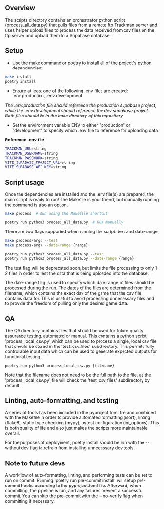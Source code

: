 ## Overview

The scripts directory contains an orchestrator python script (process_all_data.py) that pulls files from a remote ftp Trackman server and uses helper upload files to process the data received from csv files on the ftp server and upload them to a Supabase database.

## Setup

- Use the make command or poetry to install all of the project's python dependencies:
```bash
make install
poetry install
```

- Ensure at least one of the following .env files are created: .env.production, .env.development

*The .env.production file should reference the production supabase project, while the .env.development should reference the dev supabase project. Both files should lie in the base directory of this repository*

- Set the environment variable ENV to either "production" or "development" to specify which .env file to reference for uploading data

**Reference .env file**
```bash
TRACKMAN_URL=string
TRACKMAN_USERNAME=string
TRACKMAN_PASSWORD=string
VITE_SUPABASE_PROJECT_URL=string
VITE_SUPABASE_API_KEY=string
```

## Script usage

Once the dependencies are installed and the .env file(s) are prepared, the main script is ready to run! The Makefile is your friend, but manually running the command is also an option.

```bash
make process  # Run using the Makefile shortcut

poetry run python3 process_all_data.py  # Run manually
```

There are two flags supported when running the script: test and date-range

```bash
make process-args --test
make process-args --date-range {range}

poetry run python3 process_all_data.py --test
poetry run python3 process_all_data.py --date-range {range}
```

The test flag will be deprecated soon, but limits the file processing to only 1-2 files in order to test the data that is being uploaded into the database.

The date-range flag is used to specify which date range of files should be processed during the run. The dates of the files are determined from the filename, which contains the exact day of the game that the csv file contains data for. This is useful to avoid processing unnecessary files and to provide the freedom of pulling only the desired game data.

## QA

The QA directory contains files that should be used for future quality assurance testing, automated or manual. This contains a python script 'process_local_csv.py' which can be used to process a single, local csv file that should be stored in the 'test_csv_files' subdirectory. This permits fully controllable input data which can be used to generate expected outputs for functional testing.

```bash
poetry run python3 process_local_csv.py {filename}
```

Note that the filename does not need to be the full path to the file, as the 'process_local_csv.py' file will check the 'test_csv_files' subdirectory by default.

## Linting, auto-formatting, and testing

A series of tools has been included in the pyproject.toml file and combined with the Makefile in order to provide automated formatting (isort), linting (flake8), static type checking (mypy), pytest configuration (ini_options). This is both quality of life and also just makes the scripts more maintainable overall.

For the purposes of deployment, poetry install should be run with the --without dev flag to refrain from installing unnecessary dev tools.

## Note to future devs

A workflow of auto-formatting, linting, and performing tests can be set to run on commit. Running 'poetry run pre-commit install' will setup pre-commit hooks according to the pyproject.toml file. Afterward, when committing, the pipeline is run, and any failures prevent a successful commit. You can skip the pre-commit with the --no-verify flag when committing if necessary.
